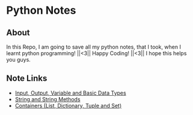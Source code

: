 
# Python Notes
## About
In this Repo, I am going to save all my python notes, that I took, when I learnt python programming! ||<3|| Happy Coding! ||<3||
I hope this helps you guys.

## Note Links

 - [Input, Output, Variable and Basic Data Types](https://github.com/radium-code/Python-Notes/blob/main/1_Python_Note_(Print%2C_Input%2C_Formatting%2C_Variable%2C_Basic_Data_Types).ipynb)
 - [String and String Methods](https://github.com/radium-code/Python-Notes/blob/main/2_Python_Note_(String_and_Methods).ipynb)
 - [Containers (List, Dictionary, Tuple and Set)](https://github.com/radium-code/Python-Notes/blob/main/3_Containers.ipynb)
